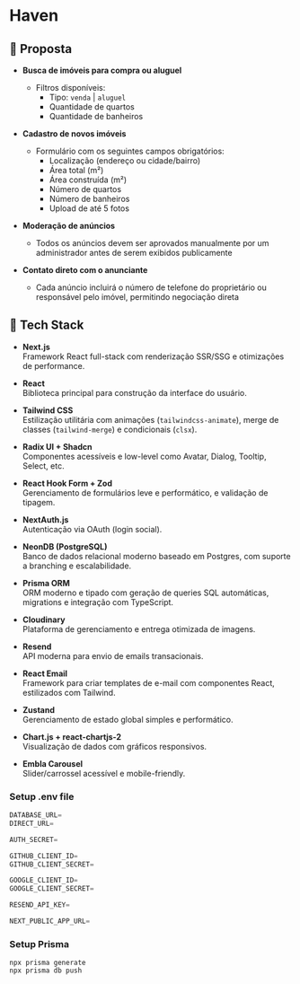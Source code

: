 # Haven

## 🏡 Proposta

- **Busca de imóveis para compra ou aluguel**

  - Filtros disponíveis:
    - Tipo: `venda` | `aluguel`
    - Quantidade de quartos
    - Quantidade de banheiros

- **Cadastro de novos imóveis**

  - Formulário com os seguintes campos obrigatórios:
    - Localização (endereço ou cidade/bairro)
    - Área total (m²)
    - Área construída (m²)
    - Número de quartos
    - Número de banheiros
    - Upload de até 5 fotos

- **Moderação de anúncios**

  - Todos os anúncios devem ser aprovados manualmente por um administrador antes de serem exibidos publicamente

- **Contato direto com o anunciante**
  - Cada anúncio incluirá o número de telefone do proprietário ou responsável pelo imóvel, permitindo negociação direta

## 🧱 Tech Stack

- **Next.js**  
  Framework React full-stack com renderização SSR/SSG e otimizações de performance.

- **React**  
  Biblioteca principal para construção da interface do usuário.

- **Tailwind CSS**  
  Estilização utilitária com animações (`tailwindcss-animate`), merge de classes (`tailwind-merge`) e condicionais (`clsx`).

- **Radix UI + Shadcn**  
  Componentes acessíveis e low-level como Avatar, Dialog, Tooltip, Select, etc.

- **React Hook Form + Zod**  
  Gerenciamento de formulários leve e performático, e validação de tipagem.

- **NextAuth.js**  
  Autenticação via OAuth (login social).

- **NeonDB (PostgreSQL)**  
  Banco de dados relacional moderno baseado em Postgres, com suporte a branching e escalabilidade.

- **Prisma ORM**  
  ORM moderno e tipado com geração de queries SQL automáticas, migrations e integração com TypeScript.

- **Cloudinary**  
  Plataforma de gerenciamento e entrega otimizada de imagens.

- **Resend**  
  API moderna para envio de emails transacionais.

- **React Email**  
  Framework para criar templates de e-mail com componentes React, estilizados com Tailwind.

- **Zustand**  
  Gerenciamento de estado global simples e performático.

- **Chart.js + react-chartjs-2**  
  Visualização de dados com gráficos responsivos.

- **Embla Carousel**  
  Slider/carrossel acessível e mobile-friendly.

### Setup .env file

```js
DATABASE_URL=
DIRECT_URL=

AUTH_SECRET=

GITHUB_CLIENT_ID=
GITHUB_CLIENT_SECRET=

GOOGLE_CLIENT_ID=
GOOGLE_CLIENT_SECRET=

RESEND_API_KEY=

NEXT_PUBLIC_APP_URL=
```

### Setup Prisma

```shell
npx prisma generate
npx prisma db push
```
